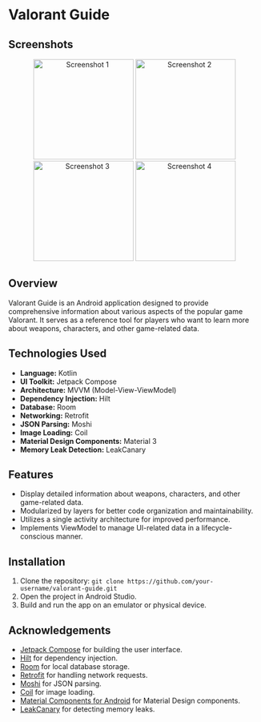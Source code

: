 # Valorant Guide

## Screenshots
<div align="center">
    <img src="https://github.com/AhmedKhattab01/valorant-guide/assets/92499066/432c5a76-3b46-4b46-b790-d14250982267" alt="Screenshot 1" width="200"/>
    <img src="https://github.com/AhmedKhattab01/valorant-guide/assets/92499066/5293721f-3d93-4eae-893f-92459aec030a" alt="Screenshot 2" width="200"/>
    <img src="https://github.com/AhmedKhattab01/valorant-guide/assets/92499066/432c5a76-3b46-4b46-b790-d14250982267" alt="Screenshot 3" width="200"/>
    <img src="https://github.com/AhmedKhattab01/valorant-guide/assets/92499066/432c5a76-3b46-4b46-b790-d14250982267" alt="Screenshot 4" width="200"/>
</div>

## Overview
Valorant Guide is an Android application designed to provide comprehensive information about various aspects of the popular game Valorant. It serves as a reference tool for players who want to learn more about weapons, characters, and other game-related data.

## Technologies Used
- **Language:** Kotlin
- **UI Toolkit:** Jetpack Compose
- **Architecture:** MVVM (Model-View-ViewModel)
- **Dependency Injection:** Hilt
- **Database:** Room
- **Networking:** Retrofit
- **JSON Parsing:** Moshi
- **Image Loading:** Coil
- **Material Design Components:** Material 3
- **Memory Leak Detection:** LeakCanary

## Features
- Display detailed information about weapons, characters, and other game-related data.
- Modularized by layers for better code organization and maintainability.
- Utilizes a single activity architecture for improved performance.
- Implements ViewModel to manage UI-related data in a lifecycle-conscious manner.

## Installation
1. Clone the repository: `git clone https://github.com/your-username/valorant-guide.git`
2. Open the project in Android Studio.
3. Build and run the app on an emulator or physical device.

## Acknowledgements
- [Jetpack Compose](https://developer.android.com/jetpack/compose) for building the user interface.
- [Hilt](https://developer.android.com/training/dependency-injection/hilt-android) for dependency injection.
- [Room](https://developer.android.com/topic/libraries/architecture/room) for local database storage.
- [Retrofit](https://square.github.io/retrofit/) for handling network requests.
- [Moshi](https://github.com/square/moshi) for JSON parsing.
- [Coil](https://github.com/coil-kt/coil) for image loading.
- [Material Components for Android](https://material.io/develop/android) for Material Design components.
- [LeakCanary](https://square.github.io/leakcanary/) for detecting memory leaks.

